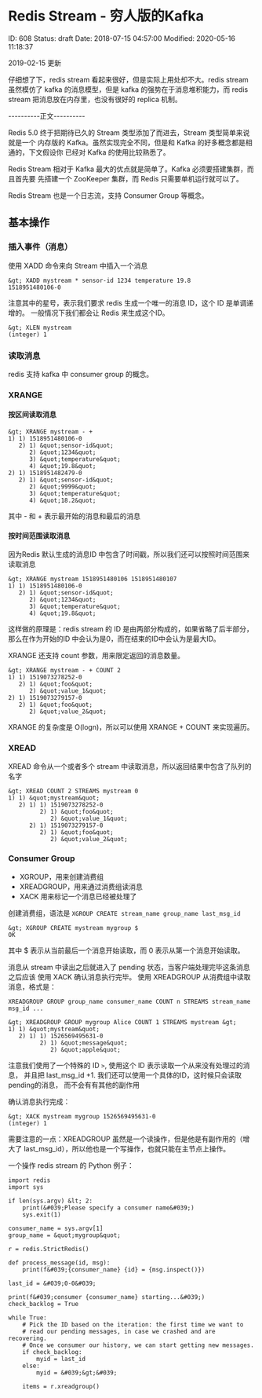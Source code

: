 # Redis Stream - 穷人版的Kafka


ID: 608
Status: draft
Date: 2018-07-15 04:57:00
Modified: 2020-05-16 11:18:37


2019-02-15 更新

仔细想了下，redis stream 看起来很好，但是实际上用处却不大。redis stream 虽然模仿了 kafka 的消息模型，但是 kafka 的强势在于消息堆积能力，而 redis stream 把消息放在内存里，也没有很好的 replica 机制。

----------正文----------

Redis 5.0 终于把期待已久的 Stream 类型添加了而进去，Stream 类型简单来说就是一个
内存版的 Kafka。虽然实现完全不同，但是和 Kafka 的好多概念都是相通的，下文假设你
已经对 Kafka 的使用比较熟悉了。

Redis Stream 相对于 Kafka 最大的优点就是简单了。Kafka 必须要搭建集群，而且首先要
先搭建一个 ZooKeeper 集群，而 Redis 只需要单机运行就可以了。

Redis Stream 也是一个日志流，支持 Consumer Group 等概念。

## 基本操作

### 插入事件（消息）

使用 XADD 命令来向 Stream  中插入一个消息

```
&gt; XADD mystream * sensor-id 1234 temperature 19.8
1518951480106-0
```

注意其中的星号，表示我们要求 redis 生成一个唯一的消息 ID，这个 ID 是单调递增的。
一般情况下我们都会让 Redis 来生成这个ID。

```
&gt; XLEN mystream
(integer) 1
```

### 读取消息

redis 支持 kafka 中 consumer group 的概念。

### XRANGE

#### 按区间读取消息

```
&gt; XRANGE mystream - +
1) 1) 1518951480106-0
   2) 1) &quot;sensor-id&quot;
      2) &quot;1234&quot;
      3) &quot;temperature&quot;
      4) &quot;19.8&quot;
2) 1) 1518951482479-0
   2) 1) &quot;sensor-id&quot;
      2) &quot;9999&quot;
      3) &quot;temperature&quot;
      4) &quot;18.2&quot;
```

其中 - 和 + 表示最开始的消息和最后的消息

#### 按时间范围读取消息

因为Redis 默认生成的消息ID 中包含了时间戳，所以我们还可以按照时间范围来读取消息

```
&gt; XRANGE mystream 1518951480106 1518951480107
1) 1) 1518951480106-0
   2) 1) &quot;sensor-id&quot;
      2) &quot;1234&quot;
      3) &quot;temperature&quot;
      4) &quot;19.8&quot;
```

这样做的原理是：redis stream 的 ID 是由两部分构成的，如果省略了后半部分，那么在作为开始的ID
中会认为是0，而在结束的ID中会认为是最大ID。

XRANGE 还支持 count 参数，用来限定返回的消息数量。

```
&gt; XRANGE mystream - + COUNT 2
1) 1) 1519073278252-0
   2) 1) &quot;foo&quot;
      2) &quot;value_1&quot;
2) 1) 1519073279157-0
   2) 1) &quot;foo&quot;
      2) &quot;value_2&quot;
```

XRANGE 的复杂度是 O(logn)，所以可以使用 XRANGE + COUNT 来实现遍历。

### XREAD

XREAD 命令从一个或者多个 stream 中读取消息，所以返回结果中包含了队列的名字
```
&gt; XREAD COUNT 2 STREAMS mystream 0
1) 1) &quot;mystream&quot;
   2) 1) 1) 1519073278252-0
         2) 1) &quot;foo&quot;
            2) &quot;value_1&quot;
      2) 1) 1519073279157-0
         2) 1) &quot;foo&quot;
            2) &quot;value_2&quot;
```

### Consumer Group

- XGROUP，用来创建消费组
- XREADGROUP，用来通过消费组读消息
- XACK 用来标记一个消息已经被处理了

创建消费组，语法是 `XGROUP CREATE stream_name group_name last_msg_id`

```
&gt; XGROUP CREATE mystream mygroup $
OK
```

其中 $ 表示从当前最后一个消息开始读取，而 0 表示从第一个消息开始读取。

消息从 stream 中读出之后就进入了 pending 状态，当客户端处理完毕这条消息之后应该
使用 XACK 确认消息执行完毕。
使用 XREADGROUP 从消费组中读取消息，格式是：

```
XREADGROUP GROUP group_name consumer_name COUNT n STREAMS stream_name msg_id ...
```


```
&gt; XREADGROUP GROUP mygroup Alice COUNT 1 STREAMS mystream &gt;
1) 1) &quot;mystream&quot;
   2) 1) 1) 1526569495631-0
         2) 1) &quot;message&quot;
            2) &quot;apple&quot;
```

注意我们使用了一个特殊的 ID `>`, 使用这个 ID 表示读取一个从来没有处理过的消息，
并且把 last_msg_id +1. 我们还可以使用一个具体的ID，这时候只会读取pending的消息，
而不会有有其他的副作用


确认消息执行完成：

```
&gt; XACK mystream mygroup 1526569495631-0
(integer) 1
```

需要注意的一点：XREADGROUP 虽然是一个读操作，但是他是有副作用的（增大了
last_msg_id），所以他也是一个写操作，也就只能在主节点上操作。

一个操作 redis stream 的 Python 例子：

```
import redis
import sys

if len(sys.argv) &lt; 2:
    print(&#039;Please specify a consumer name&#039;)
    sys.exit(1)

consumer_name = sys.argv[1]
group_name = &quot;mygroup&quot;

r = redis.StrictRedis()

def process_message(id, msg):
    print(f&#039;{consumer_name} {id} = {msg.inspect()})

last_id = &#039;0-0&#039;

print(f&#039;consumer {consumer_name} starting...&#039;)
check_backlog = True

while True:
    # Pick the ID based on the iteration: the first time we want to
    # read our pending messages, in case we crashed and are recovering.
    # Once we consumer our history, we can start getting new messages.
    if check_backlog:
        myid = last_id
    else:
        myid = &#039;&gt;&#039;

    items = r.xreadgroup()

```